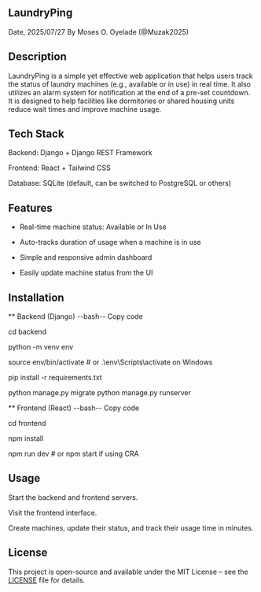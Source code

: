 ## LaundryPing
Date, 2025/07/27
By Moses O. Oyelade
(@Muzak2025)

## Description
LaundryPing is a simple yet effective web application that helps users track the status of laundry machines (e.g., available or in use) in real time. It also utilizes an alarm system for notification at the end of a pre-set countdown. It is designed to help facilities like dormitories or shared housing units reduce wait times and improve machine usage.

## Tech Stack
Backend: Django + Django REST Framework

Frontend: React + Tailwind CSS

Database: SQLite (default, can be switched to PostgreSQL or others)

## Features
* Real-time machine status: Available or In Use

* Auto-tracks duration of usage when a machine is in use

* Simple and responsive admin dashboard

* Easily update machine status from the UI

## Installation
** Backend (Django)
--bash--
Copy code

cd backend

python -m venv env

source env/bin/activate  # or .\env\Scripts\activate on Windows

pip install -r requirements.txt

python manage.py migrate
python manage.py runserver

** Frontend (React)
--bash--
Copy code

cd frontend

npm install

npm run dev  # or npm start if using CRA

## Usage
Start the backend and frontend servers.

Visit the frontend interface.

Create machines, update their status, and track their usage time in minutes.

## License
This project is open-source and available under the MIT License – see the [LICENSE](./LICENSE) file for details.

